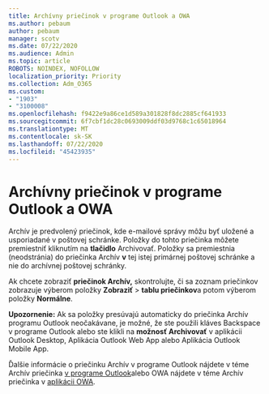 ```yaml
---
title: Archívny priečinok v programe Outlook a OWA
ms.author: pebaum
author: pebaum
manager: scotv
ms.date: 07/22/2020
ms.audience: Admin
ms.topic: article
ROBOTS: NOINDEX, NOFOLLOW
localization_priority: Priority
ms.collection: Adm_O365
ms.custom:
- "1903"
- "3100008"
ms.openlocfilehash: f9422e9a86ce1d589a301828f8dc2885cf641933
ms.sourcegitcommit: 6f7cbf1dc28c0693009ddf03d9768c1c65018964
ms.translationtype: MT
ms.contentlocale: sk-SK
ms.lasthandoff: 07/22/2020
ms.locfileid: "45423935"
---
```

# <a name="archive-folder-in-outlook-and-owa"></a>Archívny priečinok v programe Outlook a OWA

Archív je predvolený priečinok, kde e-mailové správy môžu byť uložené a usporiadané v poštovej schránke. Položky do tohto priečinka môžete premiestniť kliknutím na **tlačidlo** Archivovať. Položky sa premiestnia (neodstránia) do priečinka Archív **v** tej istej primárnej poštovej schránke a nie do archívnej poštovej schránky.

Ak chcete zobraziť **priečinok Archív,** skontrolujte, či sa zoznam priečinkov zobrazuje výberom položky **Zobraziť**  >  **tablu priečinkov**a potom výberom položky **Normálne**.

**Upozornenie:** Ak sa položky presúvajú automaticky do priečinka Archív programu Outlook neočakávane, je možné, že ste použili kláves Backspace v programe Outlook alebo ste klikli na **možnosť Archivovať** v aplikácii Outlook Desktop, Aplikácia Outlook Web App alebo Aplikácia Outlook Mobile App.

Ďalšie informácie o priečinku Archív v programe Outlook nájdete v téme Archív priečinka [v programe Outlook](https://support.office.com/article/archive-in-outlook-for-windows-25f75777-3cdc-4c77-9783-5929c7b47028)alebo OWA nájdete v téme Archív priečinka v [aplikácii OWA](https://support.office.com/article/organize-your-inbox-with-archive-sweep-and-other-tools-in-outlook-on-the-web-49b26f63-6399-4b4a-a580-14b9b1efe96d?ui=en-US&rs=en-US&ad=US).